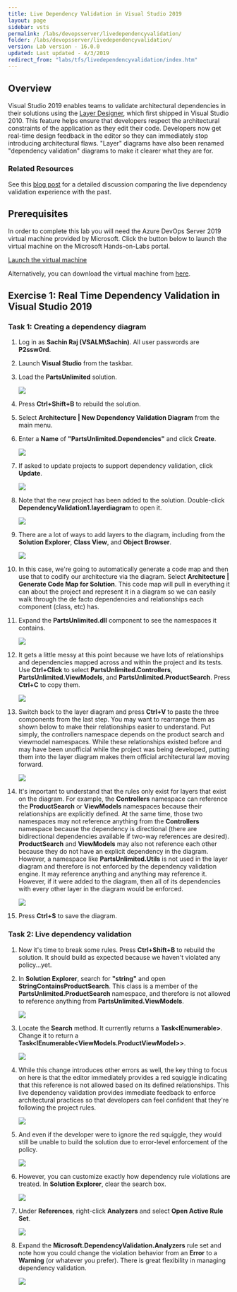 ```yaml
---
title: Live Dependency Validation in Visual Studio 2019
layout: page
sidebar: vsts
permalink: /labs/devopsserver/livedependencyvalidation/
folder: /labs/devopsserver/livedependencyvalidation/
version: Lab version - 16.0.0
updated: Last updated - 4/3/2019
redirect_from: "labs/tfs/livedependencyvalidation/index.htm"
---
```

<div class="rw-ui-container"></div>

<a name="Overview"></a>
## Overview ##

Visual Studio 2019 enables teams to validate architectural dependencies in their solutions using the [Layer Designer](https://msdn.microsoft.com/en-us/library/dd465141.aspx), which first shipped in Visual Studio 2010. This feature helps ensure that developers respect the architectural constraints of the application as they edit their code. Developers now get real-time design feedback in the editor so they can immediately stop introducing architectural flaws. "Layer" diagrams have also been renamed "dependency validation" diagrams to make it clearer what they are for.

<a name="Related Resources"></a>
### Related Resources ###

See this [blog post](https://blogs.msdn.microsoft.com/visualstudioalm/2016/11/30/live-dependency-validation-in-visual-studio-2017/) for a detailed discussion comparing the live dependency validation experience with the past.

<a name="Prerequisites"></a>
## Prerequisites ##

In order to complete this lab you will need the Azure DevOps Server 2019 virtual machine provided by Microsoft. Click the button below to launch the virtual machine on the Microsoft Hands-on-Labs portal.

<a href="https://labondemand.com/AuthenticatedLaunch/38297?providerId=4" class="launch-hol" role="button" target="_blank"><span class="lab-details">Launch the virtual machine</span></a>

Alternatively, you can download the virtual machine from [here](../devopsvmdownload).

<a name="Exercise1"></a>
## Exercise 1: Real Time Dependency Validation in Visual Studio 2019 ##

<a name="Ex1Task1"></a>
### Task 1: Creating a dependency diagram ###

1. Log in as **Sachin Raj (VSALM\Sachin)**. All user passwords are **P2ssw0rd**.

1. Launch **Visual Studio** from the taskbar.

1. Load the **PartsUnlimited** solution.

    ![](images/000.png)

1. Press **Ctrl+Shift+B** to rebuild the solution.

1. Select **Architecture \| New Dependency Validation Diagram** from the main menu.

1. Enter a **Name** of **"PartsUnlimited.Dependencies"** and click **Create**.

    ![](images/001.png)

1. If asked to update projects to support dependency validation, click **Update**.

    ![](images/002.png)

1. Note that the new project has been added to the solution. Double-click **DependencyValidation1.layerdiagram** to open it.

    ![](images/003.png)

1. There are a lot of ways to add layers to the diagram, including from the **Solution Explorer**, **Class View**, and **Object Browser**.

    ![](images/004.png)

1. In this case, we're going to automatically generate a code map and then use that to codify our architecture via the diagram. Select **Architecture \| Generate Code Map for Solution**. This code map will pull in everything it can about the project and represent it in a diagram so we can easily walk through the de facto dependencies and relationships each component (class, etc) has.

1. Expand the **PartsUnlimited.dll** component to see the namespaces it contains.

    ![](images/005.png)

1. It gets a little messy at this point because we have lots of relationships and dependencies mapped across and within the project and its tests. Use **Ctrl+Click** to select **PartsUnlimited.Controllers**, **PartsUnlimited.ViewModels**, and **PartsUnlimited.ProductSearch**. Press **Ctrl+C** to copy them.

    ![](images/006.png)

1. Switch back to the layer diagram and press **Ctrl+V** to paste the three components from the last step. You may want to rearrange them as shown below to make their relationships easier to understand. Put simply, the controllers namespace depends on the product search and viewmodel namespaces. While these relationships existed before and may have been unofficial while the project was being developed, putting them into the layer diagram makes them official architectural law moving forward.

    ![](images/007.png)

1. It's important to understand that the rules only exist for layers that exist on the diagram. For example, the **Controllers** namespace can reference the **ProductSearch** or **ViewModels** namespaces because their relationships are explicitly defined. At the same time, those two namespaces may not reference anything from the **Controllers** namespace because the dependency is directional (there are bidirectional dependencies available if two-way references are desired). **ProductSearch** and **ViewModels** may also not reference each other because they do not have an explicit dependency in the diagram. However, a namespace like **PartsUnlimited.Utils** is not used in the layer diagram and therefore is not enforced by the dependency validation engine. It may reference anything and anything may reference it. However, if it were added to the diagram, then all of its dependencies with every other layer in the diagram would be enforced.

    ![](images/008.png)

1. Press **Ctrl+S** to save the diagram.

<a name="Ex1Task2"></a>
### Task 2: Live dependency validation ###

1. Now it's time to break some rules. Press **Ctrl+Shift+B** to rebuild the solution. It should build as expected because we haven't violated any policy...yet.

1. In **Solution Explorer**, search for **"string"** and open **StringContainsProductSearch**. This class is a member of the **PartsUnlimited.ProductSearch** namespace, and therefore is not allowed to reference anything from **PartsUnlimited.ViewModels**.

    ![](images/009.png)

1. Locate the **Search** method. It currently returns a **Task<IEnumerable<Product>>**. Change it to return a **Task<IEnumerable<ViewModels.ProductViewModel>>**.

    ![](images/010.png)

1. While this change introduces other errors as well, the key thing to focus on here is that the editor immediately provides a red squiggle indicating that this reference is not allowed based on its defined relationships. This live dependency validation provides immediate feedback to enforce architectural practices so that developers can feel confident that they're following the project rules.

    ![](images/011.png)

1. And even if the developer were to ignore the red squiggle, they would still be unable to build the solution due to error-level enforcement of the policy.

    ![](images/012.png)

1. However, you can customize exactly how dependency rule violations are treated. In **Solution Explorer**, clear the search box.

    ![](images/013.png)

1. Under **References**, right-click **Analyzers** and select **Open Active Rule Set**.

    ![](images/014.png)

1. Expand the **Microsoft.DependencyValidation.Analyzers** rule set and note how you could change the violation behavior from an **Error** to a **Warning** (or whatever you prefer). There is great flexibility in managing dependency validation.

    ![](images/015.png)

